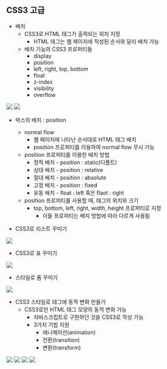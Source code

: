 ## CSS3 고급
- 배치 
	- CSS3로 HTML 태그가 출력되는 위치 지정
		- HTML 태그는 웹 페이지에 작성된 순서와 달리 배치 가능
	- 배치 기능의 CSS3 프로퍼티들
		- display
		- position
		- left, right, top, bottom
		- float
		- z-index
		- visibility
		- overflow
<img src="https://s3.us-west-2.amazonaws.com/secure.notion-static.com/3ab051a6-41bb-4551-bfa5-a10da9b47d7f/Untitled.png?X-Amz-Algorithm=AWS4-HMAC-SHA256&X-Amz-Credential=AKIAT73L2G45O3KS52Y5%2F20210416%2Fus-west-2%2Fs3%2Faws4_request&X-Amz-Date=20210416T013222Z&X-Amz-Expires=86400&X-Amz-Signature=237239a1ecbc942d4ba27682c87c1f0791aaace864b43389f3bc93aa43746ddf&X-Amz-SignedHeaders=host&response-content-disposition=filename%20%3D%22Untitled.png%22">
<img src="https://s3.us-west-2.amazonaws.com/secure.notion-static.com/bdcb67c0-9c8a-490d-bf8c-0899e99cdfa3/Untitled.png?X-Amz-Algorithm=AWS4-HMAC-SHA256&X-Amz-Credential=AKIAT73L2G45O3KS52Y5%2F20210416%2Fus-west-2%2Fs3%2Faws4_request&X-Amz-Date=20210416T013345Z&X-Amz-Expires=86400&X-Amz-Signature=e7ed07146ece36cf691251601d54466b2a184a612b079a20a3ede9e4c1c3c043&X-Amz-SignedHeaders=host&response-content-disposition=filename%20%3D%22Untitled.png%22">

- 박스의 배치 : position
	- normal flow
		- 웹 페이지에 나타난 순서대로 HTML 태그 배치
		- position 프로퍼티를 이용하여 normal flow 무시 가능
	- position 프로퍼티를 이용한 배치 방법
		- 정적 배치 - position : static(디폴트)
		- 상대 배치 - position : relative
		- 절대 배치 - position : absolute
		- 고정 배치 - position : fixed
		- 유동 배치 - float : left 혹은 flaot : right
	- position 프로퍼티를 사용할 때, 태그의 위치와 크기
		- top, bottom, left, right, width, height 프로퍼티로 지정
			- 이들 프로퍼티는 배치 방법에 따라 다르게 사용됨

- CSS3로 리스트 꾸미기
<img src="https://s3.us-west-2.amazonaws.com/secure.notion-static.com/b5fbefbe-fa40-44cb-a300-8a6f134e81de/Untitled.png?X-Amz-Algorithm=AWS4-HMAC-SHA256&X-Amz-Credential=AKIAT73L2G45O3KS52Y5%2F20210416%2Fus-west-2%2Fs3%2Faws4_request&X-Amz-Date=20210416T013817Z&X-Amz-Expires=86400&X-Amz-Signature=856a678e9d2d4b4ae2448f5f6ed09f5008cb24fbd9fde684f9f9625788ba696d&X-Amz-SignedHeaders=host&response-content-disposition=filename%20%3D%22Untitled.png%22">

- CSS3로 표 꾸미기
<img src="https://s3.us-west-2.amazonaws.com/secure.notion-static.com/195dcc01-3949-47dc-ba50-798930abb19b/Untitled.png?X-Amz-Algorithm=AWS4-HMAC-SHA256&X-Amz-Credential=AKIAT73L2G45O3KS52Y5%2F20210416%2Fus-west-2%2Fs3%2Faws4_request&X-Amz-Date=20210416T014120Z&X-Amz-Expires=86400&X-Amz-Signature=d5c84a85c25558273f0a12d3a596eb70998217bec4c95ae2be3b84c9733bf348&X-Amz-SignedHeaders=host&response-content-disposition=filename%20%3D%22Untitled.png%22">

- 스타일로 폼 꾸미기
<img src="https://s3.us-west-2.amazonaws.com/secure.notion-static.com/51b7afef-c96c-4849-9bf4-aa4431122311/Untitled.png?X-Amz-Algorithm=AWS4-HMAC-SHA256&X-Amz-Credential=AKIAT73L2G45O3KS52Y5%2F20210416%2Fus-west-2%2Fs3%2Faws4_request&X-Amz-Date=20210416T014226Z&X-Amz-Expires=86400&X-Amz-Signature=6ba08a352e543622ba752021eccc9087e5bd3df3d060392e24e764a209cd258d&X-Amz-SignedHeaders=host&response-content-disposition=filename%20%3D%22Untitled.png%22">

- CSS3 스타일로 태그에 동적 변화 만들기
	- CSS3로만 HTML 태그 모양의 동적 변화 가능
		- 자바스크립트로 구현하던 것을 CSS3로 작성 가능
		- 3가지 기법 지원
			- 애니메이션(animation)
			- 전환(transition)
			- 변환(transform)
<img src="https://s3.us-west-2.amazonaws.com/secure.notion-static.com/b37cfde6-de7a-47bc-8020-8ad7cb4c83d8/Untitled.png?X-Amz-Algorithm=AWS4-HMAC-SHA256&X-Amz-Credential=AKIAT73L2G45O3KS52Y5%2F20210416%2Fus-west-2%2Fs3%2Faws4_request&X-Amz-Date=20210416T014448Z&X-Amz-Expires=86400&X-Amz-Signature=89fe6be643214dd57f3d1ce12d5fa905f49658e4e748be21cf5a403459518e23&X-Amz-SignedHeaders=host&response-content-disposition=filename%20%3D%22Untitled.png%22">
<img src="https://s3.us-west-2.amazonaws.com/secure.notion-static.com/e38b460a-7760-4cd4-a3c5-a7761ed1a7da/Untitled.png?X-Amz-Algorithm=AWS4-HMAC-SHA256&X-Amz-Credential=AKIAT73L2G45O3KS52Y5%2F20210416%2Fus-west-2%2Fs3%2Faws4_request&X-Amz-Date=20210416T014518Z&X-Amz-Expires=86400&X-Amz-Signature=15565eae0340b9e8fd51f93470dfed2a7241e8a78122d1bb5a94f84d0c8e89a4&X-Amz-SignedHeaders=host&response-content-disposition=filename%20%3D%22Untitled.png%22">
<img src="https://s3.us-west-2.amazonaws.com/secure.notion-static.com/bd0950b6-8d3f-48b1-b5d6-84e51ed2662e/Untitled.png?X-Amz-Algorithm=AWS4-HMAC-SHA256&X-Amz-Credential=AKIAT73L2G45O3KS52Y5%2F20210416%2Fus-west-2%2Fs3%2Faws4_request&X-Amz-Date=20210416T014553Z&X-Amz-Expires=86400&X-Amz-Signature=e4fcb6fd14a5ba27e040e7962094e5ece628aabfc016f2a255dff11c56ca17c5&X-Amz-SignedHeaders=host&response-content-disposition=filename%20%3D%22Untitled.png%22">
<img src="https://s3.us-west-2.amazonaws.com/secure.notion-static.com/132c7f62-3cb3-477e-9079-5c73ed7eb186/Untitled.png?X-Amz-Algorithm=AWS4-HMAC-SHA256&X-Amz-Credential=AKIAT73L2G45O3KS52Y5%2F20210416%2Fus-west-2%2Fs3%2Faws4_request&X-Amz-Date=20210416T014600Z&X-Amz-Expires=86400&X-Amz-Signature=91b821ac0178810ba687ae213ab4446e89d451795f992cd25f4bb1990895b916&X-Amz-SignedHeaders=host&response-content-disposition=filename%20%3D%22Untitled.png%22">

